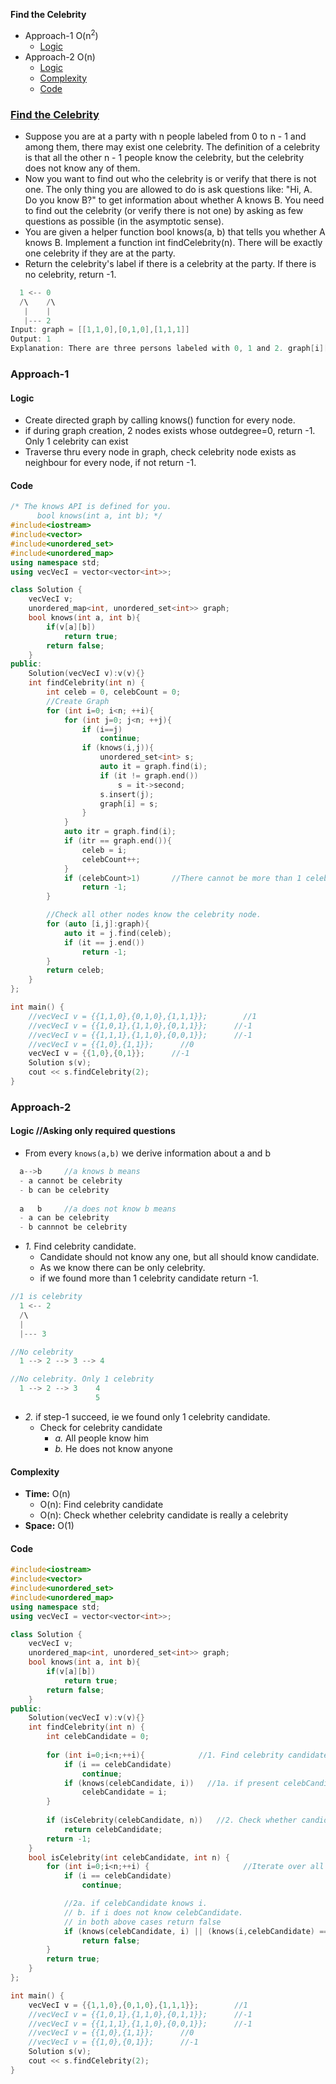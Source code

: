 **Find the Celebrity**
- Approach-1 O(n<sup>2</sup>)
  - [Logic](#l1)
- Approach-2 O(n)
  - [Logic](#l)
  - [Complexity](#co)
  - [Code](#c)


### [Find the Celebrity](https://leetcode.com/problems/find-the-celebrity/)
- Suppose you are at a party with n people labeled from 0 to n - 1 and among them, there may exist one celebrity. The definition of a celebrity is that all the other n - 1 people know the celebrity, but the celebrity does not know any of them.
- Now you want to find out who the celebrity is or verify that there is not one. The only thing you are allowed to do is ask questions like: "Hi, A. Do you know B?" to get information about whether A knows B. You need to find out the celebrity (or verify there is not one) by asking as few questions as possible (in the asymptotic sense).
- You are given a helper function bool knows(a, b) that tells you whether A knows B. Implement a function int findCelebrity(n). There will be exactly one celebrity if they are at the party.
- Return the celebrity's label if there is a celebrity at the party. If there is no celebrity, return -1.
```c
  1 <-- 0
  /\    /\
   |    |
   |--- 2
Input: graph = [[1,1,0],[0,1,0],[1,1,1]]
Output: 1
Explanation: There are three persons labeled with 0, 1 and 2. graph[i][j] = 1 means person i knows person j, otherwise graph[i][j] = 0 means person i does not know person j. The celebrity is the person labeled as 1 because both 0 and 2 know him but 1 does not know anybody.
```

### Approach-1
<a name=l1></a>
#### Logic
- Create directed graph by calling knows() function for every node.
- if during graph creation, 2 nodes exists whose outdegree=0, return -1. Only 1 celebrity can exist
- Traverse thru every node in graph, check celebrity node exists as neighbour for every node, if not return -1.

#### Code
```cpp
/* The knows API is defined for you.
      bool knows(int a, int b); */
#include<iostream>
#include<vector>
#include<unordered_set>
#include<unordered_map>
using namespace std;
using vecVecI = vector<vector<int>>;

class Solution {
    vecVecI v;
    unordered_map<int, unordered_set<int>> graph;
    bool knows(int a, int b){
        if(v[a][b])
            return true;
        return false;
    }
public:
    Solution(vecVecI v):v(v){}
    int findCelebrity(int n) {
        int celeb = 0, celebCount = 0;
        //Create Graph
        for (int i=0; i<n; ++i){
            for (int j=0; j<n; ++j){
                if (i==j)
                    continue;
                if (knows(i,j)){
                    unordered_set<int> s;
                    auto it = graph.find(i);
                    if (it != graph.end())
                        s = it->second;
                    s.insert(j);
                    graph[i] = s;
                }
            }
            auto itr = graph.find(i);
            if (itr == graph.end()){
                celeb = i;
                celebCount++;
            }
            if (celebCount>1)       //There cannot be more than 1 celebrity
                return -1;
        }

        //Check all other nodes know the celebrity node.
        for (auto [i,j]:graph){
            auto it = j.find(celeb);
            if (it == j.end())
                return -1;
        }
        return celeb;
    }
};

int main() {
    //vecVecI v = {{1,1,0},{0,1,0},{1,1,1}};        //1
    //vecVecI v = {{1,0,1},{1,1,0},{0,1,1}};      //-1
    //vecVecI v = {{1,1,1},{1,1,0},{0,0,1}};      //-1
    //vecVecI v = {{1,0},{1,1}};      //0
    vecVecI v = {{1,0},{0,1}};      //-1
    Solution s(v);
    cout << s.findCelebrity(2);
}
```

### Approach-2
<a name=l></a>
#### Logic //Asking only required questions
- From every `knows(a,b)` we derive information about a and b
```c
  a-->b     //a knows b means
  - a cannot be celebrity
  - b can be celebrity
  
  a   b     //a does not know b means
  - a can be celebrity
  - b cannnot be celebrity
```
- _1._ Find celebrity candidate.
  - Candidate should not know any one, but all should know candidate.
  - As we know there can be only celebrity.
  - if we found more than 1 celebrity candidate return -1.
```c
//1 is celebrity
  1 <-- 2
  /\
  |
  |--- 3

//No celebrity
  1 --> 2 --> 3 --> 4  

//No celebrity. Only 1 celebrity
  1 --> 2 --> 3    4
                   5
```
- _2._ if step-1 succeed, ie we found only 1 celebrity candidate.
  - Check for celebrity candidate
    - _a._ All people know him
    - _b._ He does not know anyone

<a name=co></a>
#### Complexity
- **Time:** O(n)
  - O(n): Find celebrity candidate
  - O(n): Check whether celebrity candidate is really a celebrity
- **Space:** O(1)

<a name=c></a>
#### Code
```cpp
#include<iostream>
#include<vector>
#include<unordered_set>
#include<unordered_map>
using namespace std;
using vecVecI = vector<vector<int>>;

class Solution {
    vecVecI v;
    unordered_map<int, unordered_set<int>> graph;
    bool knows(int a, int b){
        if(v[a][b])
            return true;
        return false;
    }
public:
    Solution(vecVecI v):v(v){}
    int findCelebrity(int n) {
        int celebCandidate = 0;
        
        for (int i=0;i<n;++i){            //1. Find celebrity candidate.
            if (i == celebCandidate)
                continue;
            if (knows(celebCandidate, i))   //1a. if present celebCandidate knows i, He cannot be celebrity
                celebCandidate = i;
        }
        
        if (isCelebrity(celebCandidate, n))   //2. Check whether candidate we selected is really a celebrity
            return celebCandidate;
        return -1;
    }
    bool isCelebrity(int celebCandidate, int n) {
        for (int i=0;i<n;++i) {                     //Iterate over all nodes
            if (i == celebCandidate)
                continue;

            //2a. if celebCandidate knows i. 
            // b. if i does not know celebCandidate.
            // in both above cases return false
            if (knows(celebCandidate, i) || (knows(i,celebCandidate) == false))
                return false;
        }
        return true;
    }
};

int main() {
    vecVecI v = {{1,1,0},{0,1,0},{1,1,1}};        //1
    //vecVecI v = {{1,0,1},{1,1,0},{0,1,1}};      //-1
    //vecVecI v = {{1,1,1},{1,1,0},{0,0,1}};      //-1
    //vecVecI v = {{1,0},{1,1}};      //0
    //vecVecI v = {{1,0},{0,1}};      //-1
    Solution s(v);
    cout << s.findCelebrity(2);
}
```
